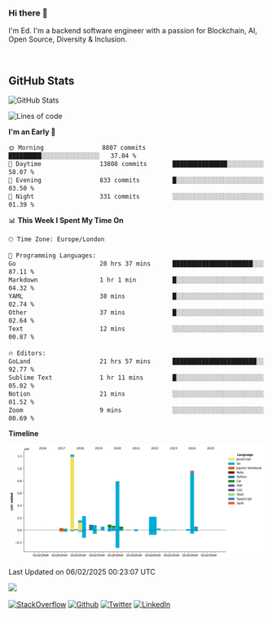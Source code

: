 ### Hi there 👋
 I'm Ed. I'm a backend software engineer with a passion for Blockchain, AI, Open Source, Diversity & Inclusion.

<br />

<h2>GitHub Stats</h2>
<p><img src="https://github-readme-stats.vercel.app/api?username=echarrod&amp;show_icons=true" alt="GitHub Stats"></p>

<!--START_SECTION:waka-->
![Lines of code](https://img.shields.io/badge/From%20Hello%20World%20I%27ve%20Written-4.4%20million%20lines%20of%20code-blue)

**I'm an Early 🐤** 

```text
🌞 Morning                8807 commits        █████████░░░░░░░░░░░░░░░░   37.04 % 
🌆 Daytime                13808 commits       ███████████████░░░░░░░░░░   58.07 % 
🌃 Evening                833 commits         █░░░░░░░░░░░░░░░░░░░░░░░░   03.50 % 
🌙 Night                  331 commits         ░░░░░░░░░░░░░░░░░░░░░░░░░   01.39 % 
```


📊 **This Week I Spent My Time On** 

```text
🕑︎ Time Zone: Europe/London

💬 Programming Languages: 
Go                       20 hrs 37 mins      ██████████████████████░░░   87.11 % 
Markdown                 1 hr 1 min          █░░░░░░░░░░░░░░░░░░░░░░░░   04.32 % 
YAML                     38 mins             █░░░░░░░░░░░░░░░░░░░░░░░░   02.74 % 
Other                    37 mins             █░░░░░░░░░░░░░░░░░░░░░░░░   02.64 % 
Text                     12 mins             ░░░░░░░░░░░░░░░░░░░░░░░░░   00.87 % 

🔥 Editors: 
GoLand                   21 hrs 57 mins      ███████████████████████░░   92.77 % 
Sublime Text             1 hr 11 mins        █░░░░░░░░░░░░░░░░░░░░░░░░   05.02 % 
Notion                   21 mins             ░░░░░░░░░░░░░░░░░░░░░░░░░   01.52 % 
Zoom                     9 mins              ░░░░░░░░░░░░░░░░░░░░░░░░░   00.69 % 
```

**Timeline**

![Lines of Code chart](https://raw.githubusercontent.com/echarrod/echarrod/main/assets/bar_graph.png)


 Last Updated on 06/02/2025 00:23:07 UTC
<!--END_SECTION:waka-->

![](https://komarev.com/ghpvc/?username=echarrod)

<p>
<a href="https://stackoverflow.com/users/1014632/ech" target="_blank"><img alt="StackOverflow" src="https://img.shields.io/badge/-Stackoverflow-FE7A16?style=for-the-badge&logo=stack-overflow&logoColor=white" /></a> 
<a href="https://github.com/echarrod" target="_blank"><img alt="Github" src="https://img.shields.io/badge/GitHub-%2312100E.svg?&style=for-the-badge&logo=Github&logoColor=white" /></a> 
<a href="https://twitter.com/e_harrod" target="_blank"><img alt="Twitter" src="https://img.shields.io/badge/twitter-%231DA1F2.svg?&style=for-the-badge&logo=twitter&logoColor=white" /></a> 
<a href="https://www.linkedin.com/in/ed-harrod" target="_blank"><img alt="LinkedIn" src="https://img.shields.io/badge/linkedin-%230077B5.svg?&style=for-the-badge&logo=linkedin&logoColor=white" /></a>
